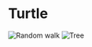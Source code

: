# Turtle

![Random walk](https://drive.google.com/file/d/1xYCI3xq7eITGdJMK1PVuFbpasRD7DMq6/view?usp=sharing)
![Tree](https://ibb.co/crKjdwR)

